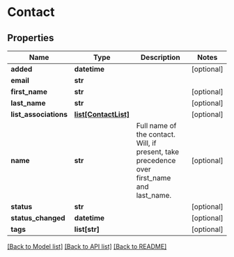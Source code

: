 # Contact

## Properties
Name | Type | Description | Notes
------------ | ------------- | ------------- | -------------
**added** | **datetime** |  | [optional] 
**email** | **str** |  | 
**first_name** | **str** |  | [optional] 
**last_name** | **str** |  | [optional] 
**list_associations** | [**list[ContactList]**](ContactList.md) |  | [optional] 
**name** | **str** | Full name of the contact. Will, if present, take precedence over first_name and last_name. | [optional] 
**status** | **str** |  | [optional] 
**status_changed** | **datetime** |  | [optional] 
**tags** | **list[str]** |  | [optional] 

[[Back to Model list]](../README.md#documentation-for-models) [[Back to API list]](../README.md#documentation-for-api-endpoints) [[Back to README]](../README.md)


